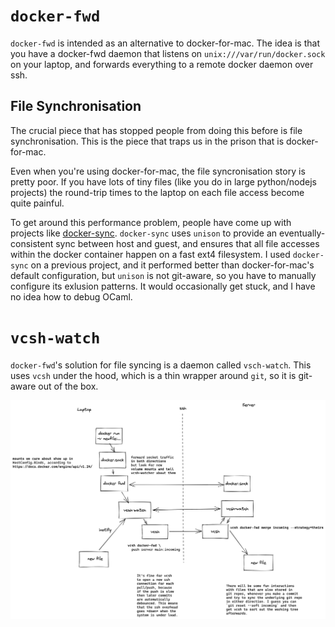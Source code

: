 # `docker-fwd`

`docker-fwd` is intended as an alternative to docker-for-mac. The idea is that you have a docker-fwd daemon that listens on `unix:///var/run/docker.sock` on your laptop, and forwards everything to a remote docker daemon over ssh.

## File Synchronisation

The crucial piece that has stopped people from doing this before is file synchronisation. This is the piece that traps us in the prison that is docker-for-mac.

Even when you're using docker-for-mac, the file syncronisation story is pretty poor. If you have lots of tiny files (like you do in large python/nodejs projects) the round-trip times to the laptop on each file access become quite painful.

To get around this performance problem, people have come up with projects like [docker-sync](https://github.com/EugenMayer/docker-sync). `docker-sync` uses `unison` to provide an eventually-consistent sync between host and guest, and ensures that all file accesses within the docker container happen on a fast ext4 filesystem. I used `docker-sync` on a previous project, and it performed better than docker-for-mac's default configuration, but `unison` is not git-aware, so you have to manually configure its exlusion patterns. It would occasionally get stuck, and I have no idea how to debug OCaml.

# `vcsh-watch`

`docker-fwd`'s solution for file syncing is a daemon called `vsch-watch`. This uses `vcsh` under the hood, which is a thin wrapper around `git`, so it is git-aware out of the box.

![Architecture Design](./design.png)
